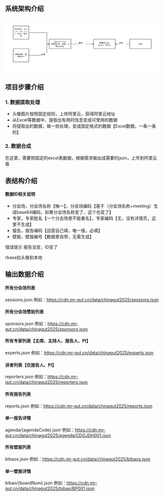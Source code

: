 ## 系统架构介绍
![Agenda Tool 架构图](./public/images/agenda-tool.png)

## 项目步骤介绍

### 1. 数据提取处理
- 头像图片按照固定规则，上传阿里云，获得阿里云地址
- 从Excel等数据中，提取出有用的信息变成可使用的数据
- 将提取出的数据，做一些处理，变成固定格式的数据【Excel数据，一条一条的】

### 2. 数据合成
在这里，需要把固定的excel表数据，根据需求输出成需要的json，上传到阿里云等

## 表结构介绍

#### 数据ID相关说明
- 分会场，分会场名称【唯一】，分会场编码【基于（分会场名称+meeting）生成base64编码，如果分会场名称变了，这个也变了】
- 专家，专家姓名【一个分会场里不能重名】，专家编码【无，没有详情页，这里不生成】
- 报告，报告编码【运营自己填，唯一值，必填】
- 壁报，壁报编号【数据里自带，无需生成】


错误提示
报告没变，ID变了


rbase拉头像到本地

## 输出数据介绍
#### 所有分会场列表
sessions.json
例如：https://cdn.mr-gut.cn/data/chinagut2025/sessions.json

#### 所有分会场赞助列表
sponsors.json
例如：https://cdn.mr-gut.cn/data/chinagut2025/sponsors.json

#### 所有专家列表【主席、主持人、报告人、PI】
experts.json
例如：https://cdn.mr-gut.cn/data/chinagut2025/experts.json

#### 讲者列表【仅报告人、PI】
reporters.json
例如：https://cdn.mr-gut.cn/data/chinagut2025/reporters.json

#### 所有报告列表
reports.json
例如：https://cdn.mr-gut.cn/data/chinagut2025/reports.json

#### 单一报告详情
agenda/{agendaCode}.json
例如：https://cdn.mr-gut.cn/data/chinagut2025/agenda/CDGJDH001.json

#### 所有壁报列表
bibaos.json
例如：https://cdn.mr-gut.cn/data/chinagut2025/bibaos.json

#### 单一壁报详情
bibao/{boardNum}.json
例如：https://cdn.mr-gut.cn/data/chinagut2025/bibao/BP001.json